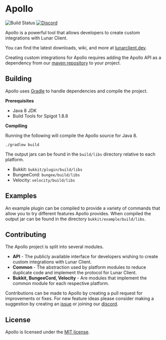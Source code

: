 # Apollo
![Build Status](https://img.shields.io/github/actions/workflow/status/LunarClient/Apollo/.github/workflows/deploy.yml)
[![Discord](https://img.shields.io/discord/1080556677004271666?logo=discord&label=discord)](https://discord.gg/ww4UhsPNwf)

Apollo is a powerful tool that allows developers to create custom integrations with Lunar Client.

You can find the latest downloads, wiki, and more at [lunarclient.dev](https://lunarclient.dev/apollo/introduction).

Creating custom integrations for Apollo requires adding the Apollo API as a dependency from our [maven repository](https://lunarclient.dev/maven-repository) 
to your project.

## Building

Apollo uses [Gradle](https://gradle.org/) to handle dependencies and compile the project.

**Prerequisites**

- Java 8 JDK
- Build Tools for Spigot 1.8.8

**Compiling**

Running the following will compile the Apollo source for Java 8.

```shell
./gradlew build
```
The output jars can be found in the `build/libs` directory relative to each platform.

- Bukkit: `bukkit/plugin/build/libs`
- BungeeCord: `bungee/build/libs`
- Velocity: `velocity/build/libs`

## Examples

An example plugin can be compiled to provide a variety of commands that allow you to try different features Apollo provides.
When compiled the output jar can be found in the directory `bukkit/example/build/libs`.

## Contributing

The Apollo project is split into several modules.

- **API** - The publicly available interface for developers wishing to create custom integrations with Lunar Client.
- **Common** - The abstraction used by platform modules to reduce duplicate code and implement the protocol for Lunar Client.
- **Bukkit, BungeeCord, Velocity** - Are modules that implement the common module for each respective platform.

Contributions can be made to Apollo by creating a pull request for improvements or fixes. For new feature ideas please consider making a 
suggestion by creating an [issue](https://github.com/LunarClient/Apollo/issues) or joining our [discord](https://discord.gg/ww4UhsPNwf).

## License

Apollo is licensed under the [MIT license](https://github.com/LunarClient/Apollo/blob/master/license.txt).
